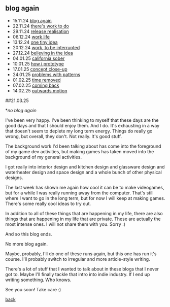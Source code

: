 ## blog again

- 15.11.24 [blog again](24_11_15_blogagain)
- 22.11.24 [there's work to do](24_11_22_work_to_do)
- 29.11.24 [release realisation](24_11_29_release_realisation)
- 06.12.24 [work life](24_12_06_work_life)
- 13.12.24 [one tiny idea](24_12_13_one_tiny_idea)
- 20.12.24 [work, to be interrupted](24_12_20_work_to_be_interrupted)
- 27.12.24 [believing in the idea](24_12_27_believing_in_the_idea)
- 04.01.25 [california sober](25_01_04_california_sober) 
- 10.01.25 [how i prototype](25_01_10_how_i_prototype)
- 17.01.25 [concept close-up](25_01_17_concept_close_up)
- 24.01.25 [problems with patterns](25_01_24_problems_with_patterns)
- 01.02.25 [time removed](25_02_01_time_removed.md)
- 07.02.25 [coming back](25_02_07_coming_back)
- 14.02.25 [outwards motion](25_02_14_outwards_motion)

##21.03.25

**no blog again*

I've been very happy. I've been thinking to myself that these days are the good days and that I should enjoy them. And I do. It's exhausting in a way that doesn't seem to deplete my long term energy. Things do really go wrong, but overall, they don't. Not really. It's good stuff.

The background work I'd been talking about has come into the foreground of my game dev activities, but making games has taken moved into the background of my general activities.

I got really into interior design and kitchen design and glassware design and waterheater design and space design and a whole bunch of other physical designs. 

The last week has shown me again how cool it can be to make videogames, but for a while I was really running away from the computer. That's still where I want to go in the long term, but for now I will keep at making games. There's some really cool ideas to try out. 

In addition to all of these things that are happening in my life, there are also things that are happening in my life that are private. These are actually the most intense ones. I will not share them with you. Sorry :)

And so this blog ends. 

No more blog again. 

Maybe, probably, I'll do one of these runs again, but this one has run it's course. I'll probably switch to irregular and more article-style writing. 

There's a lot of stuff that I wanted to talk about in these blogs that I never got to. Maybe I'll finally tackle that intro into indie industry. If I end up writing something. Who knows.

See you soon!
Take care :)

[back](thinking)
